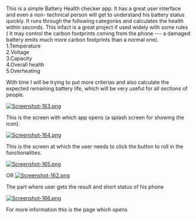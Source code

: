 This is a simple Battery Health checker app. It has a great user interface and even a non- technical person will get to understand his battery status quickly. It runs through the following categories and calculates the health within seconds. This infact is a great project if used widely with some rules ( It may control the carbon footprints coming from the phone --- a damaged battery emits much more carbon footprints than a normal one).<br/>
    1.Temperature<br/>
    2.Voltage<br/>
    3.Capacity<br/>
    4.Overall health<br/>
    5.Overheating<br/>
    
With time I will be trying to put more criterias and also calculate the expected remaining battery life, which will be very useful for all sections of people.

[![Screenshot-163.png](https://i.postimg.cc/13PnfYdz/Screenshot-163.png)](https://postimg.cc/CzPL2JSy)

This is the screen with which app opens (a splash screen for showing the icon).

[![Screenshot-164.png](https://i.postimg.cc/sgcBS4F4/Screenshot-164.png)](https://postimg.cc/mPP2WMgP)

This is the screen at which the user needs to click the button to roll in the functionalities.

[![Screenshot-165.png](https://i.postimg.cc/25S1xLrR/Screenshot-165.png)](https://postimg.cc/BjRZS6jM)

OR
[![Screenshot-162.png](https://i.postimg.cc/Pfg8kqzY/Screenshot-162.png)](https://postimg.cc/qgG7s4Fv)

The part where user gets the result and short status of his phone

[![Screenshot-166.png](https://i.postimg.cc/9fgrgXQ4/Screenshot-166.png)](https://postimg.cc/bGbyshb8)

For more information this is the page which opens



